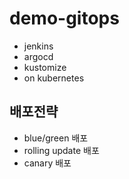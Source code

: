 # demo-gitops

- jenkins
- argocd
- kustomize
- on kubernetes

## 배포전략
- blue/green 배포  
- rolling update 배포
- canary 배포